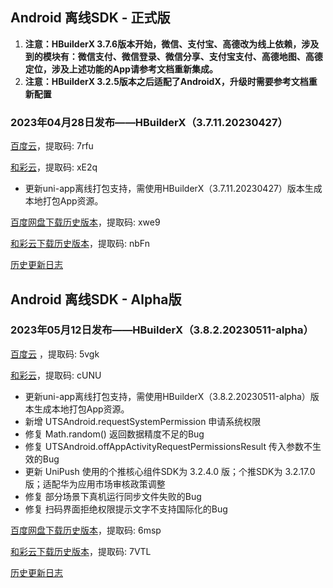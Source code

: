 ## Android 离线SDK - 正式版

1. **注意：HBuilderX 3.7.6版本开始，微信、支付宝、高德改为线上依赖，涉及到的模块有：微信支付、微信登录、微信分享、支付宝支付、高德地图、高德定位，涉及上述功能的App请参考文档重新集成。**
2. **注意：HBuilderX 3.2.5版本之后适配了AndroidX，升级时需要参考文档重新配置**

### 2023年04月28日发布——HBuilderX（3.7.11.20230427）

[百度云](https://pan.baidu.com/s/14SZ-CjlbaNtGHk3CpamgXQ)，提取码: 7rfu

[和彩云](https://caiyun.139.com/m/i?115CoV3KyydAg)，提取码: xE2q
 
+ 更新uni-app离线打包支持，需使用HBuilderX（3.7.11.20230427）版本生成本地打包App资源。

[百度网盘下载历史版本](https://pan.baidu.com/s/1qxxUqh9ifF7mfJ4T46NB4Q)，提取码: xwe9

[和彩云下载历史版本](https://caiyun.139.com/m/i?115CoV3NKJFm7)，提取码: nbFn

[历史更新日志](/AppDocs/download/historyRelease/androidRelease.md)


## Android 离线SDK - Alpha版

### 2023年05月12日发布——HBuilderX（3.8.2.20230511-alpha）

[百度云](https://pan.baidu.com/s/1NLBTW94Im_zg5R38Wiijdg) ，提取码: 5vgk

[和彩云](https://caiyun.139.com/m/i?115CeVcqseFof)，提取码: cUNU

+ 更新uni-app离线打包支持，需使用HBuilderX（3.8.2.20230511-alpha）版本生成本地打包App资源。
+ 新增 UTSAndroid.requestSystemPermission 申请系统权限
+ 修复 Math.random() 返回数据精度不足的Bug
+ 修复 UTSAndroid.offAppActivityRequestPermissionsResult 传入参数不生效的Bug
+ 更新 UniPush 使用的个推核心组件SDK为 3.2.4.0 版；个推SDK为 3.2.17.0 版；适配华为应用市场审核政策调整
+ 修复 部分场景下真机运行同步文件失败的Bug
+ 修复 扫码界面拒绝权限提示文字不支持国际化的Bug

[百度网盘下载历史版本](https://pan.baidu.com/s/10fne34bwxWGtDJTd4PhroA)，提取码: 6msp

[和彩云下载历史版本](https://caiyun.139.com/m/i?115CeVcmBz0c3)，提取码: 7VTL

[历史更新日志](/AppDocs/download/historyRelease/androidAlpha.md)
